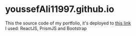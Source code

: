 # youssefAli11997.github.io
This the source code of my portfolio, it's deployed to <a href="youssefAli11997.github.io">this link</a><br>
I used: ReactJS, PrismJS and Bootstrap
